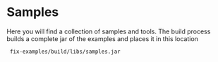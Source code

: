 # Samples

Here you will find a collection of samples and tools. The build process builds a complete
jar of the examples and places it in this location

     fix-examples/build/libs/samples.jar

